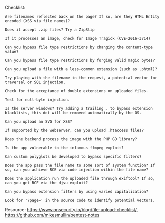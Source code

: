 Checklist:

    Are filenames reflected back on the page? If so, are they HTML Entity encoded (XSS via file names)?

    Does it accept .zip files? Try a ZipSlip

    If it processes an image, check for Image Tragick (CVE-2016-3714)

    Can you bypass file type restrictions by changing the content-type value?

    Can you bypass file type restrictions by forging valid magic bytes?

    Can you upload a file with a less-common extension (such as .phtml)?

    Try playing with the filename in the request, a potential vector for traversal or SQL injection.

    Check for the acceptance of double extensions on uploaded files.

    Test for null-byte injection.

    Is the server windows? Try adding a trailing . to bypass extension blacklists, this dot will be removed automatically by the OS.

    Can you upload an SVG for XSS?

    If supported by the webserver, can you upload .htaccess files?

    Does the backend process the image with the PHP GD library?

    Is the app vulnerable to the infamous ffmpeg exploit?

    Can custom polyglots be developed to bypass specific filters?

    Does the app pass the file name to some sort of system function? If so, can you achieve RCE via code injection within the file name?

    Does the application run the uploaded file through exiftool? If so, can you get RCE via the djvu exploit?

    Can you bypass extension filters by using varied capitalization?

    Look for '?page=' in the source code to identify potential vectors.

Resource: https://www.onsecurity.io/blog/file-upload-checklist/, https://github.com/mikesmullin/pentest-notes
